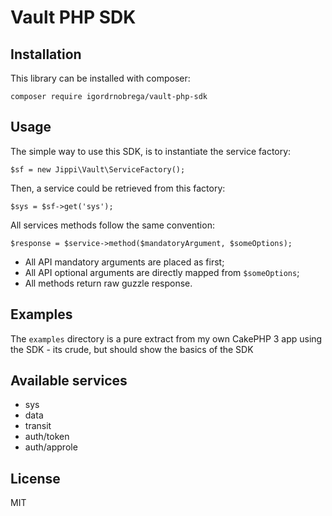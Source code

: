 Vault PHP SDK
=============

Installation
------------

This library can be installed with composer:

    composer require igordrnobrega/vault-php-sdk

Usage
-----

The simple way to use this SDK, is to instantiate the service factory:

    $sf = new Jippi\Vault\ServiceFactory();

Then, a service could be retrieved from this factory:

    $sys = $sf->get('sys');

All services methods follow the same convention:

    $response = $service->method($mandatoryArgument, $someOptions);

* All API mandatory arguments are placed as first;
* All API optional arguments are directly mapped from `$someOptions`;
* All methods return raw guzzle response.

Examples
--------

The `examples` directory is a pure extract from my own CakePHP 3 app using the SDK - its crude,
but should show the basics of the SDK

Available services
------------------

* sys
* data
* transit
* auth/token
* auth/approle

License
-------

MIT
